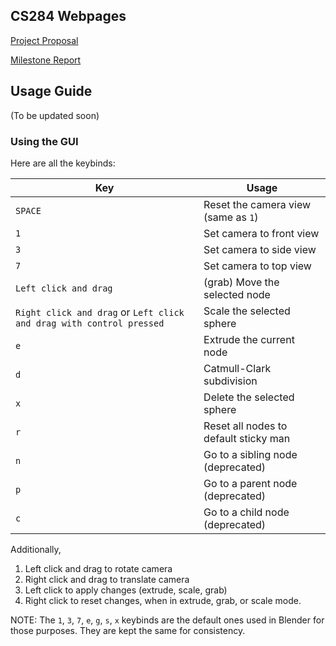 ## CS284 Webpages

[Project Proposal](proposal.md)

[Milestone Report](report.md)

## Usage Guide
(To be updated soon)

### Using the GUI
Here are all the keybinds:

| Key | Usage  |
| --- | ---- | 
| `SPACE` | Reset the camera view (same as `1`) |
| `1` | Set camera to front view |
| `3` | Set camera to side view |
| `7` | Set camera to top view |
| `Left click and drag` | (grab) Move the selected node |
| `Right click and drag` or `Left click and drag with control pressed` | Scale the selected sphere |
| `e` |  Extrude the current node |
| `d` | Catmull-Clark subdivision |
| `x` | Delete the selected sphere |
| `r` | Reset all nodes to default sticky man |
| `n` |  Go to a sibling node (deprecated)|
| `p` |  Go to a parent node (deprecated)|
| `c` |  Go to a child node (deprecated)|

Additionally, 
1. Left click and drag to rotate camera
2. Right click and drag to translate camera
3. Left click to apply changes (extrude, scale, grab)
4. Right click to reset changes, when in extrude, grab, or scale mode.

NOTE: The `1`, `3`, `7`, `e`, `g`, `s`, `x` keybinds are the default ones used in Blender for those purposes. They are kept the same for consistency.   